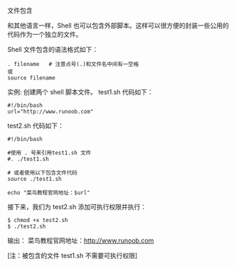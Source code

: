 文件包含


和其他语言一样，Shell 也可以包含外部脚本。这样可以很方便的封装一些公用的代码作为一个独立的文件。

Shell 文件包含的语法格式如下：
```shell script
. filename   # 注意点号(.)和文件名中间有一空格
或
source filename
```


实例:
创建两个 shell 脚本文件。
test1.sh 代码如下：
```shell script
#!/bin/bash
url="http://www.runoob.com"
```

test2.sh 代码如下：
```shell script
#!/bin/bash

#使用 . 号来引用test1.sh 文件
#. ./test1.sh

# 或者使用以下包含文件代码
source ./test1.sh

echo "菜鸟教程官网地址：$url"
```


接下来，我们为 test2.sh 添加可执行权限并执行：
```shell script
$ chmod +x test2.sh 
$ ./test2.sh 
```
输出：
菜鸟教程官网地址：http://www.runoob.com

[注：被包含的文件 test1.sh 不需要可执行权限]